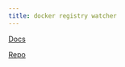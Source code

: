 ```yaml
---
title: docker registry watcher
---
```


[Docs](https://crazymax.dev/diun/)

[Repo](https://github.com/crazy-max/diun)
